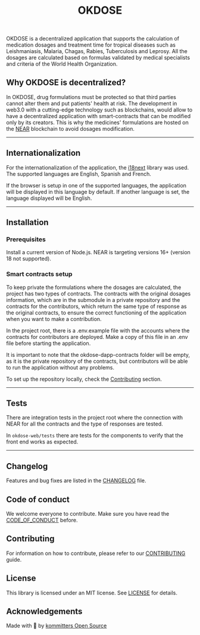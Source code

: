 <div align="center">
  <h1>OKDOSE</h1>
</div>
<br>

OKDOSE is a decentralized application that supports the calculation of medication dosages and treatment time for tropical diseases such as Leishmaniasis, Malaria, Chagas, Rabies, Tuberculosis and Leprosy. All the dosages are calculated based on formulas validated by medical specialists and criteria of the World Health Organization.

## Why OKDOSE is decentralized?

In OKDOSE, drug formulations must be protected so that third parties cannot alter them and put patients' health at risk. The development in web3.0 with a cutting-edge technology such as blockchains, would allow to have a decentralized application with smart-contracts that can be modified only by its creators. This is why the medicines' formulations are hosted on the [NEAR](https://near.org/) blockchain to avoid dosages modification.

---

## Internationalization

For the internationalization of the application, the [i18next](https://www.i18next.com/) library was used. The supported languages are English, Spanish and French.

If the browser is setup in one of the supported languages, the application will be displayed in this language by default. If another language is set, the language displayed will be English.

---
## Installation

### **Prerequisites**

Install a current version of Node.js. NEAR is targeting versions 16+ (version 18 not supported).

### **Smart contracts setup**

To keep private the formulations where the dosages are calculated, the project has two types of contracts. The contracts with the original dosages information, which are in the submodule in a private repository and the contracts for the contributors, which return the same type of response as the original contracts, to ensure the correct functioning of the application when you want to make a contribution.

In the project root, there is a .env.example file with the accounts where the contracts for contributors are deployed. Make a copy of this file in an .env file before starting the application.

It is important to note that the okdose-dapp-contracts folder will be empty, as it is the private repository of the contracts, but contributors will be able to run the application without any problems.

To set up the repository locally, check the [Contributing](#contributing) section.

---

## Tests

There are integration tests in the project root where the connection with NEAR for all the contracts and the type of responses are tested.

In `okdose-web/tests` there are tests for the components to verify that the front end works as expected.

---
## Changelog

Features and bug fixes are listed in the [CHANGELOG][changelog] file.

## Code of conduct

We welcome everyone to contribute. Make sure you have read the [CODE_OF_CONDUCT][coc] before.

## Contributing

For information on how to contribute, please refer to our [CONTRIBUTING][contributing] guide.

## License

This library is licensed under an MIT license. See [LICENSE][license] for details.

## Acknowledgements

Made with 💙 by [kommitters Open Source](https://kommit.co)

[license]: https://github.com/kommitters/okdose-dapp/blob/main/LICENSE
[coc]: https://github.com/kommitters/okdose-dapp/blob/main/CODE_OF_CONDUCT.md
[changelog]: https://github.com/kommitters/okdose-dapp/blob/main/CHANGELOG.md
[contributing]: https://github.com/kommitters/okdose-dapp/blob/main/CONTRIBUTING.md
